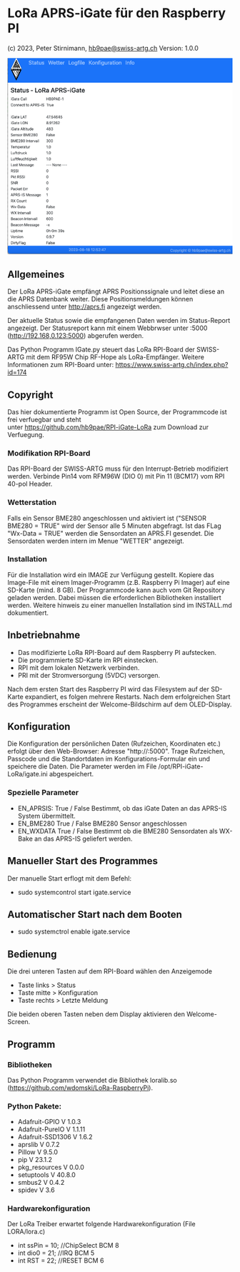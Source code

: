 #	LoRa APRS-iGate für den Raspberry PI
(c) 2023, Peter Stirnimann, hb9pae@swiss-artg.ch	Version: 1.0.0

![Dashboard](./Dashboard.png) 

##	Allgemeines
Der LoRa APRS-iGate empfängt APRS Positionssignale und leitet diese an die 
APRS Datenbank weiter. Diese Positionsmeldungen können anschliessend unter http://aprs.fi 
angezeigt werden. 

Der aktuelle Status sowie die empfangenen Daten werden im Status-Report angezeigt. Der 
Statusreport kann mit einem Webbrwser unter <IP>:5000   (http://192.168,0.123:5000)  abgerufen werden.
 
Das Python Programm IGate.py steuert das LoRa RPI-Board der SWISS-ARTG mit dem RF95W Chip RF-Hope
als LoRa-Empfänger. Weitere Informationen zum RPI-Board unter:  https://www.swiss-artg.ch/index.php?id=174

## Copyright
Das hier dokumentierte Programm ist Open Source, der Programmcode ist frei verfuegbar und steht  
unter https://github.com/hb9pae/RPI-iGate-LoRa zum Download zur Verfuegung. 

###	Modifikation RPI-Board
Das RPI-Board der SWISS-ARTG muss für den Interrupt-Betrieb modifiziert werden.
Verbinde Pin14 vom RFM96W (DIO 0) mit Pin 11 (BCM17) vom RPI 40-pol Header.

###	Wetterstation
Falls ein Sensor BME280 angeschlossen und aktiviert ist ("SENSOR BME280 = TRUE" wird der Sensor alle 5 Minuten
abgefragt. Ist das FLag "Wx-Data = TRUE" werden die Sensordaten an APRS.FI gesendet. Die Sensordaten werden intern
im Menue "WETTER" angezeigt.

### 	Installation
Für die Installation wird ein IMAGE zur Verfügung gestellt. Kopiere das Image-File 
mit einem Imager-Programm (z.B. Raspberry Pi Imager) auf eine SD-Karte (mind. 8 GB).
Der Programmcode kann auch vom Git Repository geladen werden. Dabei müssen die erforderlichen Bibliotheken
installiert werden. Weitere hinweis zu einer manuellen Installation sind im INSTALL.md dokumentiert.   

## 	Inbetriebnahme
- Das modifizierte LoRa RPI-Board auf dem Raspberry PI aufstecken.
- Die programmierte SD-Karte im RPI einstecken.
- RPI mit dem lokalen Netzwerk verbinden.
- PRI mit der Stromversorgung (5VDC) versorgen.

Nach dem ersten Start des Raspberry PI wird das Filesystem auf der SD-Karte expandiert, es 
folgen mehrere Restarts. Nach dem erfolgreichen Start des Programmes erscheint der Welcome-Bildschirm 
auf dem OLED-Display.

##	Konfiguration
Die Konfiguration der persönlichen Daten (Rufzeichen, Koordinaten etc.) erfolgt über den Web-Browser: 
Adresse "http://<IP>:5000". Trage Rufzeichen, Passcode und die Standortdaten im Konfigurations-Formular ein 
und speichere die Daten. Die Parameter werden im File /opt/RPI-iGate-LoRa/igate.ini abgespeichert.

### 	Spezielle Parameter 
- EN_APRSIS:	True / False	Bestimmt, ob das iGate Daten an das APRS-IS System übermittelt.
- EN_BME280	True / False	BME280 Sensor angeschlossen
- EN_WXDATA	True / False	Bestimmt ob die BME280 Sensordaten als WX-Bake an das APRS-IS geliefert werden.

##	Manueller Start des Programmes
Der manuelle Start erflogt mit dem Befehl: 
- sudo systemcontrol start igate.service

##	Automatischer Start nach dem Booten
- sudo systemctrol enable igate.service

## 	Bedienung
Die drei unteren Tasten auf dem RPI-Board wählen den Anzeigemode
  
-	Taste links >  Status 
-	Taste mitte	>  Konfiguration
-	Taste rechts > Letzte Meldung 	 
  
Die beiden oberen Tasten neben dem Display aktivieren den Welcome-Screen.

##	Programm 
### 	Bibliotheken
Das Python Programm verwendet die Bibliothek loralib.so (https://github.com/wdomski/LoRa-RaspberryPi). 
  
###	Python Pakete:
-	Adafruit-GPIO    V 1.0.3
-	Adafruit-PureIO  V 1.1.11
-	Adafruit-SSD1306 V 1.6.2
-	aprslib          V 0.7.2
-	Pillow           V 9.5.0
-	pip              V 23.1.2
-	pkg_resources    V 0.0.0
-	setuptools       V 40.8.0
-	smbus2           V 0.4.2
-	spidev           V 3.6

### 	Hardwarekonfiguration
Der LoRa Treiber erwartet folgende Hardwarekonfiguration (File LORA/lora.c)
-	int ssPin = 10; //ChipSelect  BCM 8
-	int dio0  = 21; //IRQ  BCM 5
-	int RST   = 22; //RESET BCM 6

